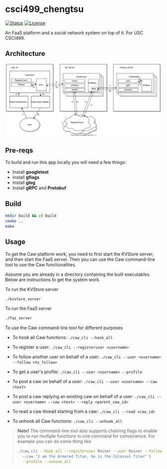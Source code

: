 # csci499_chengtsu

<div>

[![Status](https://img.shields.io/badge/status-active-success.svg)]()
[![License](https://img.shields.io/badge/license-MIT-blue.svg)](/LICENSE)

</div>

An FaaS platform and a social network system on top of it. For USC CSCI499.

## Architecture
![Architecture and Workflow](./images/arch_and_workflow.svg)

## Pre-reqs
To build and run this app locally you will need a few things:
- Install **googletest**
- Install **gflags**
- Install **glog**
- Install **gRPC** and **Protobuf**

## Build
```bash
mkdir build && cd build
cmake ..
make
```

## Usage
To get the Caw platform work, you need to first start the KVStore server, 
and then start the FaaS server. Then you can use the Caw command-line tool
to use the Caw functionalities. 

Assume you are already in a directory containing the built executables.
Below are instructions to get the system work.

To run the KVStore server
```bash
./kvstore_server
```

To run the FaaS server
```bash
./faz_server
```

To use the Caw command-line tool for different purposes
- To hook all Caw functions: 
`./caw_cli --hook_all`

- To register a user: 
`./caw_cli --registeruser <username>`

- To follow another user on behalf of a user: 
`./caw_cli --user <username> --follow <to_follow>`

- To get a user's profile: 
`./caw_cli --user <username> --profile`

- To post a caw on behalf of a user: 
`./caw_cli --user <username> --caw <text>`

- To post a caw replying an existing caw on behalf of a user: 
`./caw_cli --user <username> --caw <text> --reply <parent_caw_id>`

- To read a caw thread starting from a caw: 
`./caw_cli --read <caw_id>`

- To unhook all Caw functions: 
`./caw_cli --unhook_all`

> **Note!** The command-line tool also supports chaining flags to enable you 
> to run multiple functions in one command for convenience. For example you
> can do some thing like
> ```bash
> ./caw_cli --hook_all --registeruser Reiner --user Reiner --follow Zeke \ 
>   --caw "I am the Armored Titan, he is the Colossal Titan" \
>   --profile --unhook_all
>```
